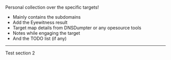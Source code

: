 Personal collection over the specific targets!

- Mainly contains the subdomains
- Add the Eyewitness result
- Target map details from DNSDumpter or any opesource tools
- Notes while engaging the target
- And the TODO list (if any)


-------
Test section 2
